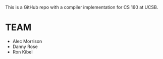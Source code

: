 This is a GitHub repo with a compiler implementation for CS 160 at UCSB.

# TEAM
- Alec Morrison
- Danny Rose
- Ron Kibel

